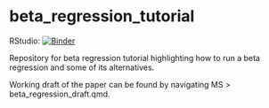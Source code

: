 # beta_regression_tutorial

RStudio: [![Binder](http://mybinder.org/badge_logo.svg)](http://mybinder.org/v2/gh/jgeller112/beta_regression_tutorial/HEAD?urlpath=rstudio)

Repository for beta regression tutorial highlighting how to run a beta regression and some of its alternatives.

Working draft of the paper can be found by navigating MS > beta_regression_draft.qmd. 
